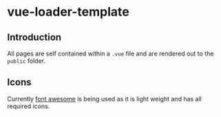 # vue-loader-template

## Introduction

All pages are self contained within a `.vue` file and are rendered out to the `public` folder.

## Icons

Currently [font awesome](http://fontawesome.io/icons) is being used as it is light weight and has all required icons.